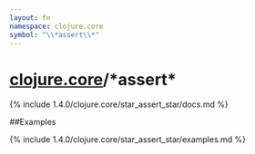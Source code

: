 ```yaml
---
layout: fn
namespace: clojure.core
symbol: "\\*assert\\*"
---
```


# [clojure.core](../)/\*assert\*

{% include 1.4.0/clojure.core/star_assert_star/docs.md %}

##Examples

{% include 1.4.0/clojure.core/star_assert_star/examples.md %}

